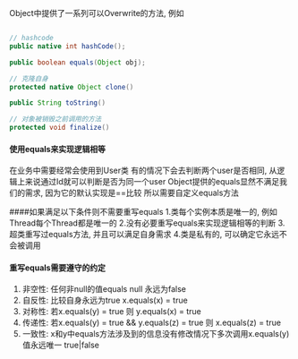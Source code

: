 Object中提供了一系列可以Overwrite的方法, 例如
```java

// hashcode
public native int hashCode();

public boolean equals(Object obj);

// 克隆自身
protected native Object clone() 

public String toString()

// 对象被销毁之前调用的方法
protected void finalize()
```

#### 使用equals来实现逻辑相等
在业务中需要经常会使用到User类
有的情况下会去判断两个user是否相同, 从逻辑上来说通过Id就可以判断是否为同一个user Object提供的equals显然不满足我们的需求, 因为它的默认实现是==比较
所以需要自定义equals方法

####如果满足以下条件则不需要重写equals
1.类每个实例本质是唯一的, 例如Thread每个Thread都是唯一的
2.没有必要重写equals来实现逻辑相等的判断
3.超类重写过equals方法, 并且可以满足自身需求
4.类是私有的, 可以确定它永远不会被调用

#### 重写equals需要遵守的约定
1. 非空性: 任何非null的值equals null 永远为false
2. 自反性: 比较自身永远为true x.equals(x) = true
3. 对称性: 若x.equals(y) = true 则 y.equals(x) = true
4. 传递性: 若x.equals(y) = true && y.equals(z) = true 则 x.equals(z) = true
5. 一致性: x和y中equals方法涉及到的信息没有修改情况下多次调用x.equals(y)值永远唯一 true|false


